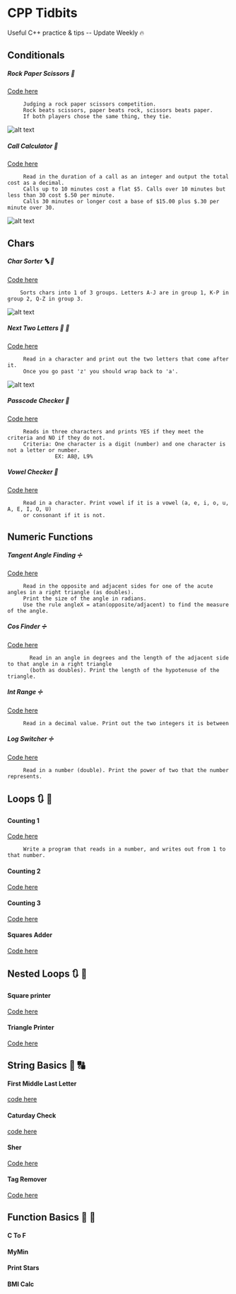 # CPP Tidbits
Useful C++ practice &amp; tips -- Update Weekly 🔥
## Conditionals
#####	Rock Paper Scissors 🎲
[Code here](https://github.com/francisknight/CPP-Tidbits/blob/master/Rock%20Paper%20Scissors/main.cpp)
         
         Judging a rock paper scissors competition.
         Rock beats scissors, paper beats rock, scissors beats paper. 
         If both players chose the same thing, they tie.
![alt text](https://github.com/francisknight/CPP-Tidbits/blob/master/Rock%20Paper%20Scissors/rps.png)
#####     Call Calculator 🤙
[Code here](https://github.com/francisknight/CPP-Tidbits/blob/master/Call%20Calculator/main.cpp)

         Read in the duration of a call as an integer and output the total cost as a decimal.
         Calls up to 10 minutes cost a flat $5. Calls over 10 minutes but less than 30 cost $.50 per minute. 
         Calls 30 minutes or longer cost a base of $15.00 plus $.30 per minute over 30.
![alt text](https://github.com/francisknight/CPP-Tidbits/blob/master/Call%20Calculator/cc.png)

## Chars 
#####	Char Sorter 🔤 🔢
[Code here](https://github.com/francisknight/CPP-Tidbits/blob/master/Char%20Sorter/main.cpp)

        Sorts chars into 1 of 3 groups. Letters A-J are in group 1, K-P in group 2, Q-Z in group 3.
  ![alt text](https://github.com/francisknight/CPP-Tidbits/blob/master/Char%20Sorter/cs.png)
#####	Next Two Letters 🔡 🔡
[Code here](https://github.com/francisknight/CPP-Tidbits/blob/master/Next%20Two%20Letters/main.cpp)

         Read in a character and print out the two letters that come after it. 
         Once you go past 'z' you should wrap back to 'a'.
  ![alt text](https://github.com/francisknight/CPP-Tidbits/blob/master/Next%20Two%20Letters/ntl.png)
#####	Passcode Checker 🔐
[Code here](https://github.com/francisknight/CPP-Tidbits/edit/master/Passcode%20Checker/main.cpp)
         
         Reads in three characters and prints YES if they meet the criteria and NO if they do not.
         Criteria: One character is a digit (number) and one character is not a letter or number.
                   EX: A8@, L9%
#####	Vowel Checker 🔡
[Code here](https://github.com/francisknight/CPP-Tidbits/blob/master/Vowel%20Checker/main.cpp)

         Read in a character. Print vowel if it is a vowel (a, e, i, o, u, A, E, I, O, U) 
         or consonant if it is not.

## Numeric Functions
#####	Tangent Angle Finding ➗
[Code here](https://github.com/francisknight/CPP-Tidbits/blob/master/Tangent%20Angle%20Finding/main.cpp)

         Read in the opposite and adjacent sides for one of the acute angles in a right triangle (as doubles). 
         Print the size of the angle in radians. 
         Use the rule angleX = atan(opposite/adjacent) to find the measure of the angle.
#####	Cos Finder ➗
[Code here](https://github.com/francisknight/CPP-Tidbits/blob/master/Cos%20Finder/main.cpp)
           
           Read in an angle in degrees and the length of the adjacent side to that angle in a right triangle 
           (both as doubles). Print the length of the hypotenuse of the triangle.                                                                                                              
#####	Int Range ➗
[Code here](https://github.com/francisknight/CPP-Tidbits/blob/master/Int%20Range/main.cpp)

         Read in a decimal value. Print out the two integers it is between
#####	Log Switcher ➗
[Code here](https://github.com/francisknight/CPP-Tidbits/blob/master/Log%20Switcher/main.cpp)
         
         Read in a number (double). Print the power of two that the number represents.

## Loops 🔃 🔁
#### Counting 1
[Code here](https://github.com/francisknight/CPP-Tidbits/blob/master/Counting%201/main.cpp)

         Write a program that reads in a number, and writes out from 1 to that number.

#### Counting 2
[Code here](https://github.com/francisknight/CPP-Tidbits/blob/master/Counting%202/main.cpp)

#### Counting 3
[Code here](https://github.com/francisknight/CPP-Tidbits/blob/master/Counting%203/main.cpp)

#### Squares Adder
[Code here](https://github.com/francisknight/CPP-Tidbits/blob/master/Squares%20Adder/main.cpp)

## Nested Loops 🔃 🔁

####	Square printer
[Code here](https://github.com/francisknight/CPP-Tidbits/blob/master/Square%20printer/main.cpp)
 
####	Triangle Printer
[Code here](https://github.com/francisknight/CPP-Tidbits/blob/master/Triangle%20Printer/main.cpp)

## String Basics 🔡 🔠

####     First Middle Last Letter
[code here](https://github.com/francisknight/CPP-Tidbits/blob/master/First%20Middle%20Last%20Letter/main.cpp)

####    	Caturday Check
[code here](https://github.com/francisknight/CPP-Tidbits/blob/master/Caturday%20Check/main.cpp)
####    	Sher
[Code here](https://github.com/francisknight/CPP-Tidbits/blob/master/Sher/main.cpp)

####    	Tag Remover
[Code here](https://github.com/francisknight/CPP-Tidbits/blob/master/Tag%20Remover/main.cpp)

## Function Basics 🔅 🔅

 #### C To F
 
 #### MyMin
 
 #### Print Stars
 
 #### BMI Calc
